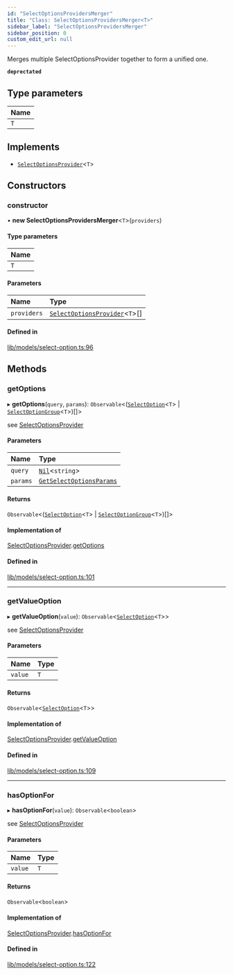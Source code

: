 ```yaml
---
id: "SelectOptionsProvidersMerger"
title: "Class: SelectOptionsProvidersMerger<T>"
sidebar_label: "SelectOptionsProvidersMerger"
sidebar_position: 0
custom_edit_url: null
---
```


Merges multiple SelectOptionsProvider together to form a unified one.

**`deprectated`**

## Type parameters

| Name |
| :------ |
| `T` |

## Implements

- [`SelectOptionsProvider`](../interfaces/SelectOptionsProvider)<`T`\>

## Constructors

### constructor

• **new SelectOptionsProvidersMerger**<`T`\>(`providers`)

#### Type parameters

| Name |
| :------ |
| `T` |

#### Parameters

| Name | Type |
| :------ | :------ |
| `providers` | [`SelectOptionsProvider`](../interfaces/SelectOptionsProvider)<`T`\>[] |

#### Defined in

[lib/models/select-option.ts:96](https://github.com/cognizone/ng-cognizone/blob/0401c67/libs/model-utils/src/lib/models/select-option.ts#L96)

## Methods

### getOptions

▸ **getOptions**(`query`, `params`): `Observable`<([`SelectOption`](../interfaces/SelectOption)<`T`\> \| [`SelectOptionGroup`](../interfaces/SelectOptionGroup)<`T`\>)[]\>

see [SelectOptionsProvider](../interfaces/SelectOptionsProvider)

#### Parameters

| Name | Type |
| :------ | :------ |
| `query` | [`Nil`](../modules#nil)<`string`\> |
| `params` | [`GetSelectOptionsParams`](../interfaces/GetSelectOptionsParams) |

#### Returns

`Observable`<([`SelectOption`](../interfaces/SelectOption)<`T`\> \| [`SelectOptionGroup`](../interfaces/SelectOptionGroup)<`T`\>)[]\>

#### Implementation of

[SelectOptionsProvider](../interfaces/SelectOptionsProvider).[getOptions](../interfaces/SelectOptionsProvider#getoptions)

#### Defined in

[lib/models/select-option.ts:101](https://github.com/cognizone/ng-cognizone/blob/0401c67/libs/model-utils/src/lib/models/select-option.ts#L101)

___

### getValueOption

▸ **getValueOption**(`value`): `Observable`<[`SelectOption`](../interfaces/SelectOption)<`T`\>\>

see [SelectOptionsProvider](../interfaces/SelectOptionsProvider)

#### Parameters

| Name | Type |
| :------ | :------ |
| `value` | `T` |

#### Returns

`Observable`<[`SelectOption`](../interfaces/SelectOption)<`T`\>\>

#### Implementation of

[SelectOptionsProvider](../interfaces/SelectOptionsProvider).[getValueOption](../interfaces/SelectOptionsProvider#getvalueoption)

#### Defined in

[lib/models/select-option.ts:109](https://github.com/cognizone/ng-cognizone/blob/0401c67/libs/model-utils/src/lib/models/select-option.ts#L109)

___

### hasOptionFor

▸ **hasOptionFor**(`value`): `Observable`<`boolean`\>

see [SelectOptionsProvider](../interfaces/SelectOptionsProvider)

#### Parameters

| Name | Type |
| :------ | :------ |
| `value` | `T` |

#### Returns

`Observable`<`boolean`\>

#### Implementation of

[SelectOptionsProvider](../interfaces/SelectOptionsProvider).[hasOptionFor](../interfaces/SelectOptionsProvider#hasoptionfor)

#### Defined in

[lib/models/select-option.ts:122](https://github.com/cognizone/ng-cognizone/blob/0401c67/libs/model-utils/src/lib/models/select-option.ts#L122)

